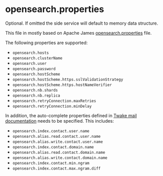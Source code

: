 # opensearch.properties

Optional. If omitted the side service will default to memory data structure.

This file in mostly based on Apache James [opensearch.properties]() file.

The following properties are supported:

 - `opensearch.hosts`
 - `opensearch.clusterName`
 - `opensearch.user`
 - `opensearch.password`
 - `opensearch.hostScheme`
 - `opensearch.hostScheme.https.sslValidationStrategy`
 - `opensearch.hostScheme.https.hostNameVerifier`
 - `opensearch.nb.shards`
 - `opensearch.nb.replica`
 - `opensearch.retryConnection.maxRetries`
 - `opensearch.retryConnection.minDelay`

In addition, the auto-complete properties defined in [Twake mail documentation](https://github.com/linagora/tmail-backend/blob/master/docs/modules/ROOT/pages/tmail-backend/configure/opensearch.adoc)
needs to be specified. This includes:

 - `opensearch.index.contact.user.name`
 - `opensearch.alias.read.contact.user.name`
 - `opensearch.alias.write.contact.user.name`
 - `opensearch.index.contact.domain.name`
 - `opensearch.alias.read.contact.domain.name`
 - `opensearch.alias.write.contact.domain.name`
 - `opensearch.index.contact.min.ngram`
 - `opensearch.index.contact.max.ngram.diff`